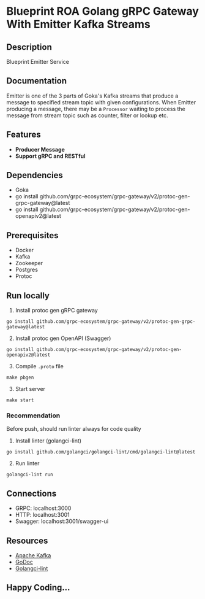 # Blueprint ROA Golang gRPC Gateway With Emitter Kafka Streams

## Description

Blueprint Emitter Service

## Documentation

Emitter is one of the 3 parts of Goka's Kafka streams that produce a message to
specified stream topic with given configurations. When Emitter producing
a message, there may be a `Processor` waiting to process the message from stream topic
such as counter, filter or lookup etc.

## Features

* **Producer Message**
* **Support gRPC and RESTful**

## Dependencies

- Goka
- go install github.com/grpc-ecosystem/grpc-gateway/v2/protoc-gen-grpc-gateway@latest
- go install github.com/grpc-ecosystem/grpc-gateway/v2/protoc-gen-openapiv2@latest

## Prerequisites

- Docker
- Kafka
- Zookeeper
- Postgres
- Protoc

## Run locally

1. Install protoc gen gRPC gateway

```shell
go install github.com/grpc-ecosystem/grpc-gateway/v2/protoc-gen-grpc-gateway@latest
```

2. Install protoc gen OpenAPI (Swagger)

```shell
go install github.com/grpc-ecosystem/grpc-gateway/v2/protoc-gen-openapiv2@latest
```

3. Compile `.proto` file

```shell
make pbgen
```

3. Start server

```shell
make start
```

### Recommendation

Before push, should run linter always for code quality

1. Install linter (golangci-lint)

```shell
go install github.com/golangci/golangci-lint/cmd/golangci-lint@latest
```

2. Run linter

```shell
golangci-lint run
```

## Connections

- GRPC: localhost:3000
- HTTP: localhost:3001
- Swagger: localhost:3001/swagger-ui

## Resources

- [Apache Kafka](https://kafka.apache.org)
- [GoDoc](https://godoc.org/github.com/lovoo/goka)
- [Golangci-lint](https://golangci-lint.run/)

## Happy Coding...